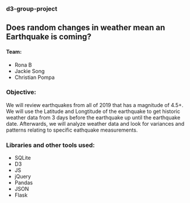 ### d3-group-project
## Does random changes in weather mean an Earthquake is coming?

#### Team: 
* Rona B
* Jackie Song
* Christian Pompa

### Objective: 
We will review earthquakes from all of 2019 that has a magnitude of 4.5+. We will use the Latitude and Longtitude of the earthquake to 
get historic weather data from 3 days before the earthquake up until the earthquake date. Afterwards, we will analyze weather data and look for variances and patterns relating to specific eathquake measurements.


### Libraries and other tools used:
* SQLite
* D3
* JS
* jQuery
* Pandas
* JSON
* Flask